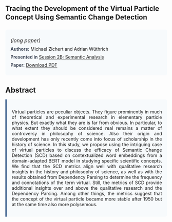 
<style>    
    h2 {
        margin-top: 0;
        margin-bottom: 1.5rem;
        line-height: 1.3;
    }
    
    h3 {
        margin-top: 2rem;
        margin-bottom: 1rem;
        font-size: 1.4rem;
        font-weight:bold;
    }
    
    .metadata {
        background-color: #f7fafc;
        padding: 1rem;
        border-radius: 6px;
        margin-bottom: 2rem;
    }
    
    .metadata p {
        margin: 0.5rem 0;
    }
    
    .abstract {
        text-align: justify;
        padding: 1rem;
        background-color: #f7fafc;
        border-left: 4px solid #2c5282;
        border-radius: 0 6px 6px 0;
    }
    
    strong {
        color: #2d3748;
        font-weight: 600;
    }
</style>
<main role="main">
<h2>Tracing the Development of the Virtual Particle Concept Using Semantic Change Detection</h2>

<section class="metadata">
<p style='font-size:1rem'><i>(long paper)</i></p>
<p><strong>Authors:</strong> Michael Zichert and Adrian Wüthrich</p>
<p><strong>Presented in</strong> <a href="/programme/#session2">Session 2B: Semantic Analysis</a></p>
<p><strong>Paper:</strong> <a href="https://ceur-ws.org/Vol-3558/paper95.pdf">Download PDF</a></p>
</section>

<section>
<h3>Abstract</h3>
<div class="abstract">
<p>Virtual particles are peculiar objects. They figure prominently in much of theoretical and experimental research in elementary particle physics. But exactly what they are is far from obvious. In particular, to what extent they should be considered  real  remains a matter of controversy in philosophy of science. Also their origin and development has only recently come into focus of scholarship in the history of science. In this study, we propose using the intriguing case of virtual particles to discuss the efficacy of Semantic Change Detection (SCD) based on contextualized word embeddings from a domain-adapted BERT model in studying specific scientific concepts. We find that the SCD metrics align well with qualitative research insights in the history and philosophy of science, as well as with the results obtained from Dependency Parsing to determine the frequency and connotations of the term  virtual. Still, the metrics of SCD provide additional insights over and above the qualitative research and the Dependency Parsing. Among other things, the metrics suggest that the concept of the virtual particle became more stable after 1950 but at the same time also more polysemous.</p>
</div>
</section>
</main>